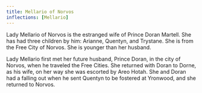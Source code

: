 ```yaml
---
title: Mellario of Norvos
inflections: [Mellario]
---
```


Lady Mellario of Norvos is the estranged wife of Prince Doran Martell. She has had three children by him: Arianne, Quentyn, and Trystane. She is from the Free City of Norvos. She is younger than her husband.

Lady Mellario first met her future husband, Prince Doran, in the city of Norvos, when he traveled the Free Cities. She returned with Doran to Dorne, as his wife, on her way she was escorted by Areo Hotah. She and Doran had a falling out when he sent Quentyn to be fostered at Yronwood, and she returned to Norvos.



